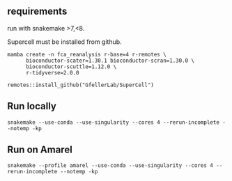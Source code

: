 
## requirements

run with snakemake >7,<8.

Supercell must be installed from github.

```
mamba create -n fca_reanalysis r-base=4 r-remotes \
      bioconductor-scater=1.30.1 bioconductor-scran=1.30.0 \
      bioconductor-scuttle=1.12.0 \
      r-tidyverse=2.0.0
```

```
remotes::install_github("GfellerLab/SuperCell")
```


## Run locally

```
snakemake --use-conda --use-singularity --cores 4 --rerun-incomplete --notemp -kp
```

## Run on Amarel

```
snakemake --profile amarel --use-conda --use-singularity --cores 4 --rerun-incomplete --notemp -kp
```

